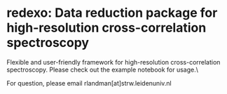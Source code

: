 # redexo: Data reduction package for high-resolution cross-correlation spectroscopy
Flexible and user-friendly framework for high-resolution cross-correlation spectroscopy. Please check out the example notebook for usage.\

For question, please email rlandman[at]strw.leidenuniv.nl

